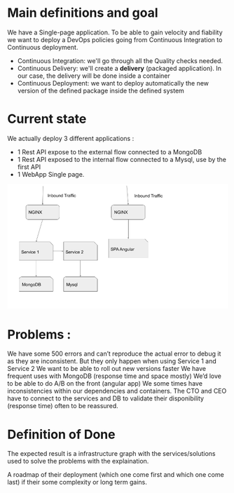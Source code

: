 # Main definitions and goal
 
We have a Single-page application. To be able to gain velocity and fiability we want to deploy a DevOps policies going from Continuous Integration to Continuous deployment.
 
 * Continuous Integration: we'll go through all the Quality checks needed.
 * Continuous Delivery: we'll create a **delivery** (packaged application). In our case, the delivery will be done inside a container
 * Continuous Deployment: we want to deploy automatically the new version of the defined package inside the defined system
 
# Current state
We actually deploy 3 different applications :
 * 1 Rest API expose to the external flow connected to a MongoDB
 * 1 Rest API exposed to the internal flow connected to a Mysql, use by the first API
 * 1 WebApp Single page.
 
![Stack1](./assets/stack1.png)

# Problems :
We have some 500 errors and can’t reproduce the actual error to debug it as they are inconsistent. But they only happen when using Service 1 and Service 2
We want to be able to roll out new versions faster
We have frequent uses with MongoDB (response time and space mostly)
We’d love to be able to do A/B on the front (angular app)
We some times have inconsistencies within our dependencies and containers.
The CTO and CEO have to connect to the services and DB to validate their disponibility (response time) often to be reassured.
 

# Definition of Done 
The expected result is a infrastructure graph with the services/solutions used to solve the problems with the explaination.

A roadmap of their deployment (which one come first and which one come last) if their some complexity or long term gains.
